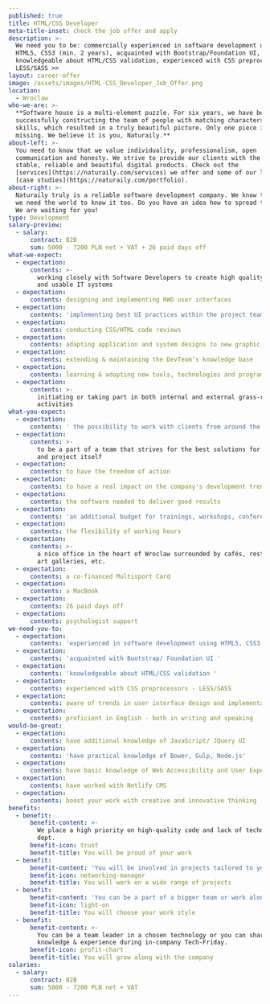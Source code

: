```yaml
---
published: true
title: HTML/CSS Developer
meta-title-inset: check the job offer and apply
description: >-
  We need you to be: commercially experienced in software development using
  HTML5, CSS3 (min. 2 years), acquainted with Bootstrap/Foundation UI,
  knowledgeable about HTML/CSS validation, experienced with CSS preprocessors -
  LESS/SASS >>
layout: career-offer
image: /assets/images/HTML-CSS_Developer_Job_Offer.png
location:
  - Wroclaw
who-we-are: >-
  **Software house is a multi-element puzzle. For six years, we have been
  successfully constructing the team of people with matching characters and
  skills, which resulted in a truly beautiful picture. Only one piece is
  missing. We believe it is you, Naturaily.**
about-left: >-
  You need to know that we value individuality, professionalism, open
  communication and honesty. We strive to provide our clients with the best,
  stable, reliable and beautiful digital products. Check out the
  [services](https://naturaily.com/services) we offer and some of our latest
  [case studies](https://naturaily.com/portfolio).
about-right: >-
  Naturaily truly is a reliable software development company. We know that, and
  we need the world to know it too. Do you have an idea how to spread the word?
  We are waiting for you!
type: Development
salary-preview:
  - salary:
      contract: B2B
      sum: 5000 - 7200 PLN net + VAT + 26 paid days off
what-we-expect:
  - expectation:
      contents: >-
        working closely with Software Developers to create high quality
        and usable IT systems
  - expectation:
      contents: designing and implementing RWD user interfaces
  - expectation:
      contents: 'implementing best UI practices within the project teams'
  - expectation:
      contents: conducting CSS/HTML code reviews
  - expectation:
      contents: adapting application and system designs to new graphic requirements
  - expectation:
      contents: extending & maintaining the DevTeam’s knowledge base
  - expectation:
      contents: learning & adopting new tools, technologies and programming languages
  - expectation:
      contents: >-
        initiating or taking part in both internal and external grass-roots
        activities
what-you-expect:
  - expectation:
      contents: ' the possibility to work with clients from around the world representing, among other industries: art, e-commerce, energy, and construction'
  - expectation:
      contents: >-
        to be a part of a team that strives for the best solutions for client
        and project itself
  - expectation:
      contents: to have the freedom of action
  - expectation:
      contents: to have a real impact on the company's development trends
  - expectation:
      contents: the software needed to deliver good results
  - expectation:
      contents: 'an additional budget for trainings, workshops, conferences, etc.'
  - expectation:
      contents: the flexibility of working hours
  - expectation:
      contents: >-
        a nice office in the heart of Wroclaw surrounded by cafés, restaurants,
        art galleries, etc.
  - expectation:
      contents: a co-financed Multisport Card
  - expectation:
      contents: a MacBook
  - expectation:
      contents: 26 paid days off
  - expectation:
      contents: psychologist support
we-need-you-to:
  - expectation:
      contents: 'experienced in software development using HTML5, CSS3 (min. 2 years)'
  - expectation:
      contents: 'acquainted with Bootstrap/ Foundation UI '
  - expectation:
      contents: 'knowledgeable about HTML/CSS validation '
  - expectation:
      contents: experienced with CSS preprocessors - LESS/SASS
  - expectation:
      contents: aware of trends in user interface design and implementation
  - expectation:
      contents: proficient in English - both in writing and speaking
would-be-great:
  - expectation:
      contents: have additional knowledge of JavaScript/ JQuery UI
  - expectation:
      contents: 'have practical knowledge of Bower, Gulp, Node.js'
  - expectation:
      contents: have basic knowledge of Web Accessibility and User Experience
  - expectation:
      contents: have worked with Netlify CMS
  - expectation:
      contents: boost your work with creative and innovative thinking
benefits:
  - benefit:
      benefit-content: >-
        We place a high priority on high-quality code and lack of technical
        dept.
      benefit-icon: trust
      benefit-title: You will be proud of your work
  - benefit:
      benefit-content: 'You will be involved in projects tailored to your level of expertise. '
      benefit-icon: networking-manager
      benefit-title: You will work on a wide range of projects
  - benefit:
      benefit-content: 'You can be a part of a bigger team or work alone, if you prefer.'
      benefit-icon: light-on
      benefit-title: You will choose your work style
  - benefit:
      benefit-content: >-
        You can be a team leader in a chosen technology or you can share your
        knowledge & experience during in-company Tech-Friday.
      benefit-icon: profit-chart
      benefit-title: You will grow along with the company
salaries:
  - salary:
      contract: B2B
      sum: 5000 - 7200 PLN net + VAT
---
```


